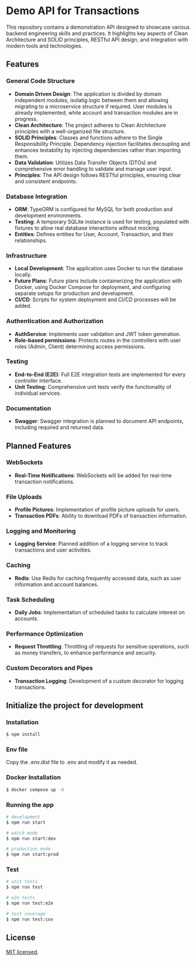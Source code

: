 # Demo API for Transactions

This repository contains a demonstration API designed to showcase various backend engineering skills and practices. It highlights key aspects of Clean Architecture and SOLID principles, RESTful API design, and integration with modern tools and technologies.

## Features

### General Code Structure

- **Domain Driven Design**: The application is divided by domain independent modules, isolatig logic between them and allowing migrating to a microservice structure if required. User modules is already implemented, while account and transaction modules are in progress.
- **Clean Architecture**: The project adheres to Clean Architecture principles with a well-organized file structure.
- **SOLID Principles**: Classes and functions adhere to the Single Responsibility Principle. Dependency injection facilitates decoupling and enhances testability by injecting dependencies rather than importing them.
- **Data Validation**: Utilizes Data Transfer Objects (DTOs) and comprehensive error handling to validate and manage user input.
- **Principles**: The API design follows RESTful principles, ensuring clear and consistent endpoints.

### Database Integration

- **ORM**: TypeORM is configured for MySQL for both production and development environments.
- **Testing**: A temporary SQLite instance is used for testing, populated with fixtures to allow real database interactions without mocking.
- **Entities**: Defines entities for User, Account, Transaction, and their relationships.

### Infrastructure

- **Local Development**: The application uses Docker to run the database locally.
- **Future Plans**: Future plans include containerizing the application with Docker, using Docker Compose for deployment, and configuring separate setups for production and development.
- **CI/CD**: Scripts for system deployment and CI/CD processes will be added.

### Authentication and Authorization

- **AuthService**: Implements user validation and JWT token generation.
- **Role-based permissions**: Protects routes in the controllers with user roles (Admin, Client) determining access permissions.

### Testing

- **End-to-End (E2E)**: Full E2E integration tests are implemented for every controller interface.
- **Unit Testing**: Comprehensive unit tests verify the functionality of individual services.

### Documentation

- **Swagger**: Swagger integration is planned to document API endpoints, including required and returned data.

## Planned Features

### WebSockets

- **Real-Time Notifications**: WebSockets will be added for real-time transaction notifications.

### File Uploads

- **Profile Pictures**: Implementation of profile picture uploads for users.
- **Transaction PDFs**: Ability to download PDFs of transaction information.

### Logging and Monitoring

- **Logging Service**: Planned addition of a logging service to track transactions and user activities.

### Caching

- **Redis**: Use Redis for caching frequently accessed data, such as user information and account balances.

### Task Scheduling

- **Daily Jobs**: Implementation of scheduled tasks to calculate interest on accounts.

### Performance Optimization

- **Request Throttling**: Throttling of requests for sensitive operations, such as money transfers, to enhance performance and security.

### Custom Decorators and Pipes

- **Transaction Logging**: Development of a custom decorator for logging transactions.


## Initialize the project for development

### Installation

```bash
$ npm install
```

### Env file

Copy the .env.dist file to .env and modify it as needed.

### Docker Installation

```bash
$ docker compose up -d
```

### Running the app

```bash
# development
$ npm run start

# watch mode
$ npm run start:dev

# production mode
$ npm run start:prod
```

### Test

```bash
# unit tests
$ npm run test

# e2e tests
$ npm run test:e2e

# test coverage
$ npm run test:cov
```

## License

[MIT licensed](LICENSE).
